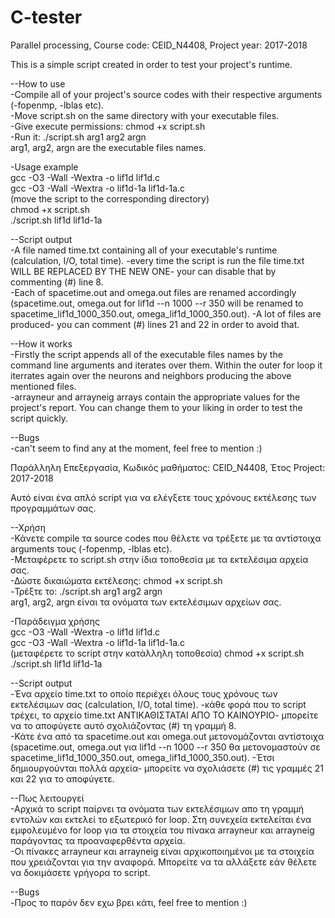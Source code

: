 # C-tester

Parallel processing, Course code: CEID_N4408, Project year: 2017-2018

This is a simple script created in order to test your project's runtime.

--How to use  
-Compile all of your project's source codes with their respective arguments (-fopenmp, -lblas etc).  
-Move script.sh on the same directory with your executable files.  
-Give execute permissions: chmod +x script.sh  
-Run it: ./script.sh arg1 arg2 argn  
	arg1, arg2, argn are the executable files names.

-Usage example  
gcc -O3 -Wall -Wextra -o lif1d lif1d.c  
gcc -O3 -Wall -Wextra -o lif1d-1a lif1d-1a.c  
(move the script to the corresponding directory)  
chmod +x script.sh  
./script.sh lif1d lif1d-1a

--Script output  
-A file named time.txt containing all of your executable's runtime (calculation, I/O, total time). -every time the script is run the file time.txt WILL BE REPLACED BY THE NEW ONE- your can disable that by commenting (#) line 8.  
-Each of spacetime.out and omega.out files are renamed accordingly (spacetime.out, omega.out for lif1d --n 1000 --r 350 will be renamed to spacetime_lif1d_1000_350.out, omega_lif1d_1000_350.out). -A lot of files are produced- you can comment (#) lines 21 and 22 in order to avoid that.

--How it works  
-Firstly the script appends all of the executable files names by the command line arguments and iterates over them. Within the outer for loop it iterrates again over the neurons and neighbors producing the above mentioned files.  
-arrayneur and arrayneig arrays contain the appropriate values for the project's report. You can change them to your liking in order to test the script quickly.

--Bugs  
-can't seem to find any at the moment, feel free to mention :)

Παράλληλη Επεξεργασία, Κωδικός μαθήματος: CEID_N4408, Έτος Project: 2017-2018

Αυτό είναι ένα απλό script για να ελέγξετε τους χρόνους εκτέλεσης των προγραμμάτων σας.

--Χρήση  
-Κάνετε compile τα source codes που θέλετε να τρέξετε με τα αντίστοιχα arguments τους (-fopenmp, -lblas etc).  
-Μεταφέρετε το script.sh στην ίδια τοποθεσία με τα εκτελέσιμα αρχεία σας.  
-Δώστε δικαιώματα εκτέλεσης: chmod +x script.sh  
-Τρέξτε το: ./script.sh arg1 arg2 argn  
arg1, arg2, argn είναι τα ονόματα των εκτελέσιμων αρχείων σας.

-Παράδειγμα χρήσης  
gcc -O3 -Wall -Wextra -o lif1d lif1d.c  
gcc -O3 -Wall -Wextra -o lif1d-1a lif1d-1a.c  
(μεταφέρετε το script στην κατάλληλη τοποθεσία) 
chmod +x script.sh  
./script.sh lif1d lif1d-1a

--Script output  
-Ένα αρχείο time.txt το οποίο περιέχει όλους τους χρόνους των εκτελέσιμων σας (calculation, I/O, total time). -κάθε φορά που το script τρέχει, το αρχείο time.txt ΑΝΤΙΚΑΘΙΣΤΑΤΑΙ ΑΠΟ ΤΟ ΚΑΙΝΟΥΡΙΟ- μπορείτε να το αποφύγετε αυτό σχολιάζοντας (#) τη γραμμή 8.  
-Κάτε ένα από τα spacetime.out και omega.out μετονομάζονται αντίστοιχα (spacetime.out, omega.out για lif1d --n 1000 --r 350 θα μετονομαστούν σε spacetime_lif1d_1000_350.out, omega_lif1d_1000_350.out). -Έτσι δημιουργούνται πολλά αρχεία- μπορείτε να σχολιάσετε (#) τις γραμμές 21 και 22 για το αποφύγετε.

--Πως λειτουργεί  
-Αρχικά το script παίρνει τα ονόματα των εκτελέσιμων απο τη γραμμή εντολών και εκτελεί το εξωτερικό for loop. Στη συνεχεία εκτελείται ένα εμφολευμένο for loop για τα στοιχεία του πίνακα arrayneur και arrayneig παράγοντας τα προαναφερθέντα αρχεία.  
-Οι πίνακες arrayneur και arrayneig είναι αρχικοποιημένοι με τα στοιχεία που χρειάζονται για την αναφορά. Μπορείτε να τα αλλάξετε εάν θέλετε να δοκιμάσετε γρήγορα το script.

--Bugs  
-Προς το παρόν δεν εχω βρει κάτι, feel free to mention :)
